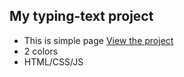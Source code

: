 ## My typing-text project

- This is simple page [View the project](https://reginavic.github.io/typing-text/)
- 2 colors 
- HTML/CSS/JS
